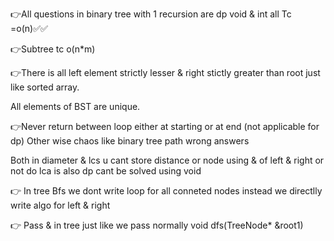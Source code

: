 👉All questions in binary tree with 1 recursion are dp void & int all Tc =o(n)✅✅

👉Subtree tc o(n*m)

👉There is all left element strictly lesser & right stictly greater than root just like sorted array.

All elements of BST are unique.

👉Never return between loop either at starting or at end (not applicable for dp)
Other wise chaos like binary tree path wrong answers

Both in diameter & lcs u cant store distance or node using & of left & right or not do
lca is also dp cant be solved using void

👉 In tree Bfs we dont write loop for all conneted nodes instead we directlly write algo for left & right

👉 Pass & in tree just like we pass normally void dfs(TreeNode* &root1)

